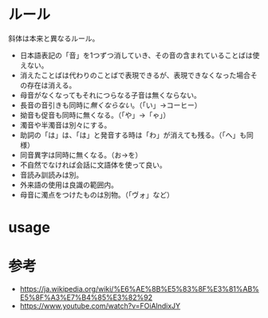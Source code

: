 # ルール
斜体は本来と異なるルール。

- 日本語表記の「音」を1つずつ消していき、その音の含まれていることばは使えない。
- 消えたことばは代わりのことばで表現できるが、表現できなくなった場合その存在は消える。
- 母音がなくなってもそれにつらなる子音は無くならない。
- 長音の音引きも同時に*無くならない*。（「い」→コーヒー）
- 拗音も促音も同時に無くなる。（「や」→「ゃ」）
- 濁音や半濁音は別々にする。
- 助詞の「は」は、「は」と発音する時は「わ」が消えても残る。（「へ」も同様）
- 同音異字は同時に無くなる。（お→を）
- 不自然でなければ会話に文語体を使って良い。
- 音読み訓読みは別。
- 外来語の使用は良識の範囲内。
- 母音に濁点をつけたものは別物。（「ヴォ」など）

# usage

# 参考
- https://ja.wikipedia.org/wiki/%E6%AE%8B%E5%83%8F%E3%81%AB%E5%8F%A3%E7%B4%85%E3%82%92
- https://www.youtube.com/watch?v=FOiAlndixJY
